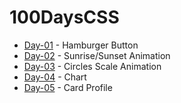 # 100DaysCSS

- [Day-01](https://github.com/jonhoffmam/100daysCSS/tree/master/Day-01) - Hamburger Button
- [Day-02](https://github.com/jonhoffmam/100daysCSS/tree/master/Day-02) - Sunrise/Sunset Animation
- [Day-03](https://github.com/jonhoffmam/100daysCSS/tree/master/Day-03) - Circles Scale Animation
- [Day-04](https://github.com/jonhoffmam/100daysCSS/tree/master/Day-04) - Chart
- [Day-05](https://github.com/jonhoffmam/100daysCSS/tree/master/Day-05) - Card Profile
